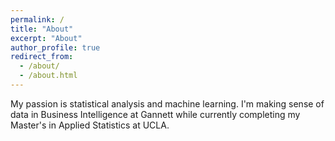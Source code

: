 ```yaml
---
permalink: /
title: "About"
excerpt: "About"
author_profile: true
redirect_from: 
  - /about/
  - /about.html
---
```


My passion is statistical analysis and machine learning. I'm making sense of data in Business Intelligence at Gannett while currently completing my Master's in Applied Statistics at UCLA.


